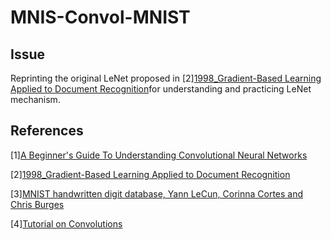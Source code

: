 # __MNIS-Convol-MNIST__
## __Issue__
Reprinting the original LeNet proposed in [2][1998_Gradient-Based Learning Applied to Document Recognition](http://yann.lecun.com/exdb/publis/pdf/lecun-01a.pdf)for understanding and practicing LeNet mechanism.
## __References__
[1][A Beginner's Guide To Understanding Convolutional Neural Networks](https://adeshpande3.github.io/adeshpande3.github.io/A-Beginner's-Guide-To-Understanding-Convolutional-Neural-Networks/)

[2][1998_Gradient-Based Learning Applied to Document Recognition](http://yann.lecun.com/exdb/publis/pdf/lecun-01a.pdf)

[3][MNIST handwritten digit database, Yann LeCun, Corinna Cortes and Chris Burges](http://yann.lecun.com/exdb/mnist/)

[4][Tutorial on Convolutions](http://torch.ch/torch3/matos/convolutions.pdf)
